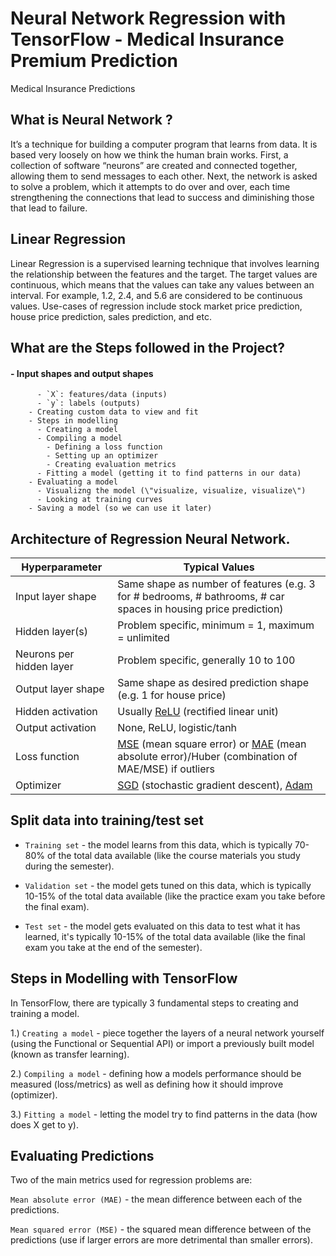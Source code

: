 # Neural Network Regression with TensorFlow - Medical Insurance Premium Prediction
Medical Insurance Predictions
 
 ## What is Neural Network ?
 It’s a technique for building a computer program that learns from data. It is based very loosely on how we think the human brain works. First, a collection of software “neurons” are created and connected together, allowing them to send messages to each other. Next, the network is asked to solve a problem, which it attempts to do over and over, each time strengthening the connections that lead to success and diminishing those that lead to failure.
 ## Linear Regression
Linear Regression is a supervised learning technique that involves learning the relationship between the features and the target. The target values are continuous, which means that the values can take any values between an interval. For example, 1.2, 2.4, and 5.6 are considered to be continuous values. Use-cases of regression include stock market price prediction, house price prediction, sales prediction, and etc.
 
 ## What are the Steps followed in the Project?
 #### - Input shapes and output shapes
          - `X`: features/data (inputs)
          - `y`: labels (outputs)
        - Creating custom data to view and fit
        - Steps in modelling
          - Creating a model
          - Compiling a model
            - Defining a loss function
            - Setting up an optimizer
            - Creating evaluation metrics
          - Fitting a model (getting it to find patterns in our data)
        - Evaluating a model
          - Visualizng the model (\"visualize, visualize, visualize\")
          - Looking at training curves
        - Saving a model (so we can use it later)
        
## Architecture of Regression Neural Network.

| **Hyperparameter**  | **Typical Values** |
| ------------- | ------------- |
| Input layer shape  | Same shape as number of features (e.g. 3 for # bedrooms, # bathrooms, # car spaces in housing price prediction)  |
| Hidden layer(s)  | Problem specific, minimum = 1, maximum = unlimited  |
| Neurons per hidden layer  | Problem specific, generally 10 to 100  |
| Output layer shape  | Same shape as desired prediction shape (e.g. 1 for house price)  |
| Hidden activation  | Usually [ReLU](https://www.kaggle.com/dansbecker/rectified-linear-units-relu-in-deep-learning) (rectified linear unit)  |
| Output activation  | None, ReLU, logistic/tanh  |
| Loss function  | [MSE](https://en.wikipedia.org/wiki/Mean_squared_error) (mean square error) or [MAE](https://en.wikipedia.org/wiki/Mean_absolute_error) (mean absolute error)/Huber (combination of MAE/MSE) if outliers  |
| Optimizer  | [SGD](https://www.tensorflow.org/api_docs/python/tf/keras/optimizers/SGD) (stochastic gradient descent), [Adam](https://www.tensorflow.org/api_docs/python/tf/keras/optimizers/Adam)  |

## Split data into training/test set
* `Training set` - the model learns from this data, which is typically 70-80% of the total data available (like the course materials you study during the semester).

* `Validation set` - the model gets tuned on this data, which is typically 10-15% of the total data available (like the practice exam you take before the final exam).

* `Test set` - the model gets evaluated on this data to test what it has learned, it's typically 10-15% of the total data available (like the final exam you take at the end of the semester).



## Steps in Modelling with TensorFlow
In TensorFlow, there are typically 3 fundamental steps to creating and training a model.

1.) `Creating a model` - piece together the layers of a neural network yourself (using the Functional or Sequential API) or import a previously built model (known as transfer learning).

2.) `Compiling a model` - defining how a models performance should be measured (loss/metrics) as well as defining how it should improve (optimizer).

3.) `Fitting a model` - letting the model try to find patterns in the data (how does X get to y).

## Evaluating Predictions
Two of the main metrics used for regression problems are:

`Mean absolute error (MAE)` - the mean difference between each of the predictions.

`Mean squared error (MSE)` - the squared mean difference between of the predictions (use if larger errors are more detrimental than smaller errors).

